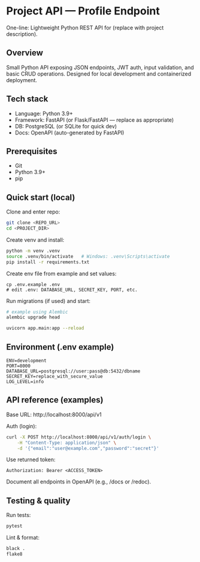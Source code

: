 # Project API — Profile Endpoint

One-line: Lightweight Python REST API for <purpose> (replace with project description).

## Overview
Small Python API exposing JSON endpoints, JWT auth, input validation, and basic CRUD operations. Designed for local development and containerized deployment.

## Tech stack
- Language: Python 3.9+
- Framework: FastAPI (or Flask/FastAPI — replace as appropriate)
- DB: PostgreSQL (or SQLite for quick dev)
- Docs: OpenAPI (auto-generated by FastAPI)

## Prerequisites
- Git
- Python 3.9+
- pip

## Quick start (local)
Clone and enter repo:
```bash
git clone <REPO_URL>
cd <PROJECT_DIR>
```
Create venv and install:
```bash
python -m venv .venv
source .venv/bin/activate   # Windows: .venv\Scripts\activate
pip install -r requirements.txt
```
Create env file from example and set values:
```
cp .env.example .env
# edit .env: DATABASE_URL, SECRET_KEY, PORT, etc.
```
Run migrations (if used) and start:
```bash
# example using Alembic
alembic upgrade head

uvicorn app.main:app --reload
```

## Environment (.env example)
```
ENV=development
PORT=8000
DATABASE_URL=postgresql://user:pass@db:5432/dbname
SECRET_KEY=replace_with_secure_value
LOG_LEVEL=info
```

## API reference (examples)
Base URL: http://localhost:8000/api/v1

Auth (login):
```bash
curl -X POST http://localhost:8000/api/v1/auth/login \
    -H "Content-Type: application/json" \
    -d '{"email":"user@example.com","password":"secret"}'
```
Use returned token:
```
Authorization: Bearer <ACCESS_TOKEN>
```
Document all endpoints in OpenAPI (e.g., /docs or /redoc).

## Testing & quality
Run tests:
```bash
pytest
```
Lint & format:
```bash
black .
flake8
```